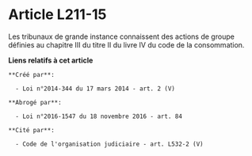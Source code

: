 # Article L211-15

Les tribunaux de grande instance connaissent des actions de groupe définies au chapitre III du titre II du livre IV du code
de la consommation.

**Liens relatifs à cet article**

	**Créé par**:

	  - Loi n°2014-344 du 17 mars 2014 - art. 2 (V)

	**Abrogé par**:

	  - Loi n°2016-1547 du 18 novembre 2016 - art. 84

	**Cité par**:

	  - Code de l'organisation judiciaire - art. L532-2 (V)
